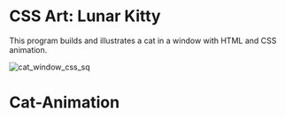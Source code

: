 # CSS Art: Lunar Kitty
This program builds and illustrates a cat in a window with HTML and CSS animation.

![cat_window_css_sq](https://user-images.githubusercontent.com/7319667/211388070-d7ad27c1-abf0-4d8d-b217-2b0f68e8e00c.gif)
# Cat-Animation
